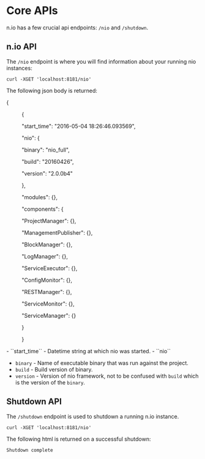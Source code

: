 # Core APIs #

n.io has a few crucial api endpoints: ``/nio`` and ``/shutdown``.

## n.io API ##

The ``/nio`` endpoint is where you will find information about your running nio instances:

    curl -XGET 'localhost:8181/nio'

The following json body is returned:

<dl>
  <dt>    {</dt>
  <dd>
    <p>{</p>
    <p>"start_time": "2016-05-04 18:26:46.093569",</p>
    <p>"nio": {</p>
    <p>"binary": "nio_full",</p>
    <p>"build": "20160426",</p>
    <p>"version": "2.0.0b4"</p>
    <p>},</p>
    <p>"modules": {},</p>
    <p>"components": {</p>
    <p>"ProjectManager": {},</p>
    <p>"ManagementPublisher": {},</p>
    <p>"BlockManager": {},</p>
    <p>"LogManager": {},</p>
    <p>"ServiceExecutor": {},</p>
    <p>"ConfigMonitor": {},</p>
    <p>"RESTManager": {},</p>
    <p>"ServiceMonitor": {},</p>
    <p>"ServiceManager": {}</p>
    <p>}</p>
    <p>}</p>
  </dd>
</dl>
- ``start_time`` - Datetime string at which nio was started.
- ``nio``
  
  - ``binary`` - Name of executable binary that was run against the project.
  - ``build`` - Build version of binary.
  - ``version`` - Version of nio framework, not to be confused with ``build`` which is the version of the ``binary``.
    


## Shutdown API ##

The ``/shutdown`` endpoint is used to shutdown a running n.io instance.

    curl -XGET 'localhost:8181/nio'

The following html is returned on a successful shutdown:

    Shutdown complete
